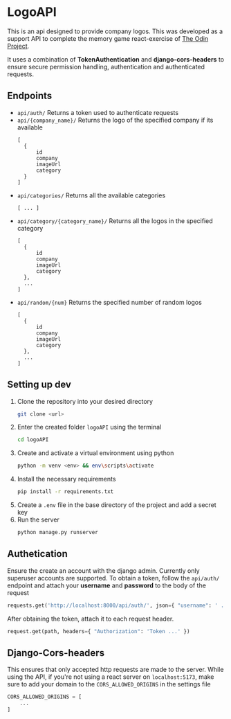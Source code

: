 # LogoAPI
This is an api designed to provide company logos. This was developed as a support API to complete the memory game react-exercise of [The Odin Project](https://www.theodinproject.com/lessons/node-path-react-new-memory-card).

It uses a combination of **TokenAuthentication** and **django-cors-headers** to ensure secure permission handling, authentication and authenticated requests.

## Endpoints
- `api/auth/` Returns a token used to authenticate requests
- `api/{company_name}/` Returns the logo of the specified company if its available
  ```
  [
    {
        id
        company
        imageUrl
        category
    }
  ]
  ```
- `api/categories/` Returns all the available categories
  ```
  [ ... ]
  ```
- `api/category/{category_name}/` Returns all the logos in the specified category
  ```
  [
    {
        id
        company
        imageUrl
        category
    },
    ...
  ]
  
  ```
- `api/random/{num}` Returns the specified number of random logos 
  ```
  [
    {
        id
        company
        imageUrl
        category
    },
    ...
  ]
  ```

## Setting up dev
1. Clone the repository into your desired directory
   ```bash
   git clone <url>
   ```
2. Enter the created folder `logoAPI` using the terminal
   ```bash
   cd logoAPI
   ```
3. Create and activate a virtual environment using python
   ```bash
   python -m venv <env> && env\scripts\activate
   ```
4. Install the necessary requirements
   ```bash
   pip install -r requirements.txt
   ```
5. Create a `.env` file in the base directory of the project and add a secret key 
6. Run the server
   ```bash
   python manage.py runserver
   ```

## Authetication
Ensure the create an account with the django admin. Currently only superuser accounts are supported. To obtain a token, follow the `api/auth/` endpoint and attach your **username** and **password** to the body of the request
```python
requests.get('http://localhost:8000/api/auth/', json={ "username": ' ... ', "password": ' ... '})
```
After obtaining the token, attach it to each request header.
```python
request.get(path, headers={ "Authorization": 'Token ...' })
```
## Django-Cors-headers
This ensures that only accepted http requests are made to the server. While using the API, if you're not using a react server on `localhost:5173`, make sure to add your domain to the `CORS_ALLOWED_ORIGINS` in the settings file
```python
CORS_ALLOWED_ORIGINS = [
    ...
]
```